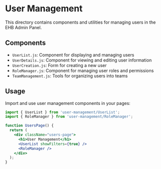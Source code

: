 # User Management

This directory contains components and utilities for managing users in the EHB Admin Panel.

## Components

- `UserList.js`: Component for displaying and managing users
- `UserDetails.js`: Component for viewing and editing user information
- `UserCreation.js`: Form for creating a new user
- `RoleManager.js`: Component for managing user roles and permissions
- `TeamManagement.js`: Tools for organizing users into teams

## Usage

Import and use user management components in your pages:

```jsx
import { UserList } from 'user-management/UserList';
import { RoleManager } from 'user-management/RoleManager';

function UsersPage() {
  return (
    <div className="users-page">
      <h1>User Management</h1>
      <UserList showFilters={true} />
      <RoleManager />
    </div>
  );
}
```